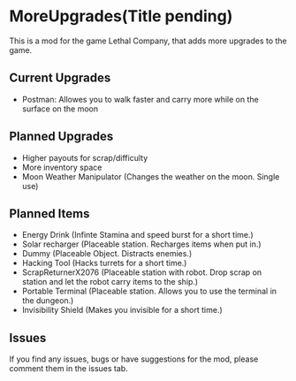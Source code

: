 # MoreUpgrades(Title pending)
This is a mod for the game Lethal Company, that adds more upgrades to the game.

## Current Upgrades
- Postman: Allowes you to walk faster and carry more while on the surface on the moon

## Planned Upgrades
- Higher payouts for scrap/difficulty
- More inventory space
- Moon Weather Manipulator (Changes the weather on the moon. Single use)


## Planned Items
- Energy Drink (Infinte Stamina and speed burst for a short time.)
- Solar recharger (Placeable station. Recharges items when put in.)
- Dummy (Placeable Object. Distracts enemies.)
- Hacking Tool (Hacks turrets for a short time.)
- ScrapReturnerX2076 (Placeable station with robot. Drop scrap on station and let the robot carry items to the ship.)
- Portable Terminal (Placeable station. Allows you to use the terminal in the dungeon.)
- Invisibility Shield (Makes you invisible for a short time.)

## Issues
If you find any issues, bugs or have suggestions for the mod, please comment them in the issues tab.